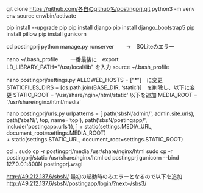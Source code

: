 git clone https://github.com/各自のgithub名/postingprj.git
python3 -m venv env
source env/bin/activate

pip install --upgrade pip
pip install django
pip install django_bootstrap5
pip install pillow
pip install gunicorn

cd postingprj
python manage.py runserver
　　→　SQLiteのエラー

nano ~/.bash_profile
　　一番最後に　export LD_LIBRARY_PATH="/usr/local/lib"  を入力
source ~/.bash_profile

nano postingprj/settings.py
	ALLOWED_HOSTS = [“*”]　に変更
	STATICFILES_DIRS = [os.path.join(BASE_DIR, ‘static’)]　を削除し、以下に変更
	STATIC_ROOT = '/usr/share/nginx/html/static'
	以下を追加
	MEDIA_ROOT = '/usr/share/nginx/html/media'
	
nano postingprj/urls.py
	urlpatterns = [
		path(‘sbsN/admin/', admin.site.urls),
		path(‘sbsN/', top, name='top'),
		path(‘sbsN/postingapp/', include('postingapp.urls')),
	] + static(settings.MEDIA_URL, document_root=settings.MEDIA_ROOT) \
	  + static(settings.STATIC_URL, document_root=settings.STATIC_ROOT)

cd ..
sudo cp -r postingprj/media /usr/share/nginx/html
sudo cp -r postingprj/static /usr/share/nginx/html
cd postingprj
gunicorn --bind 127.0.0.1:800N postingprj.wsgi

http://49.212.137.6/sbsN/
	最初の起動時のみエラーとなるので以下を追加
	http://49.212.137.6/sbsN/postingapp/login/?next=/sbs3/
